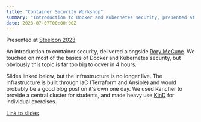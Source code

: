 ```yaml
---
title: "Container Security Workshop"
summary: "Introduction to Docker and Kubernetes security, presented at Steelcon 2023"
date: 2023-07-07T00:00:00Z
---
```


Presented at [Steelcon 2023](https://www.steelcon.info/)

An introduction to container security, delivered alongside [Rory McCune](https://raesene.github.io). We touched on most of the basics of Docker and Kubernetes security, but obviously this topic is far too big to cover in 4 hours. 

Slides linked below, but the infrastructure is no longer live. The infrastructure is built through IaC (Terraform and Ansible) and would probably be a good blog post on it's own one day. We used Rancher to provide a central cluster for students, and made heavy use [KinD](https://kind.sigs.k8s.io) for individual exercises. 

[Link to slides](/talks/Steelcon-Container-Security-Workshop.pdf)